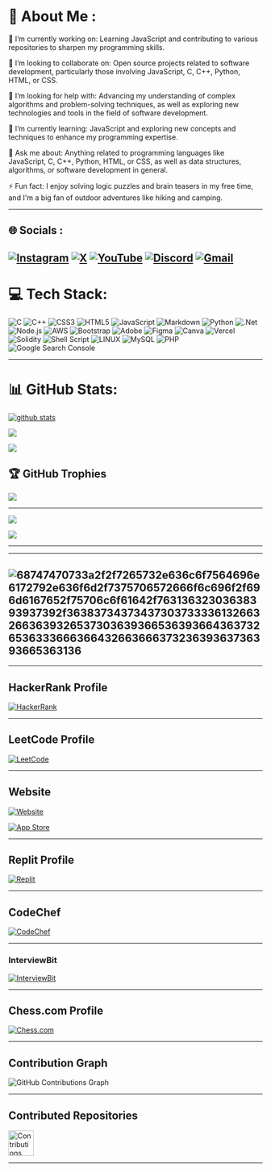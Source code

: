 

# 💫 About Me :


🔭 I’m currently working on: Learning JavaScript and contributing to various repositories to sharpen my programming skills.

👯 I’m looking to collaborate on: Open source projects related to software development, particularly those involving JavaScript, C, C++, Python, HTML, or CSS.

🤝 I’m looking for help with: Advancing my understanding of complex algorithms and problem-solving techniques, as well as exploring new technologies and tools in the field of software development.

🌱 I’m currently learning: JavaScript and exploring new concepts and techniques to enhance my programming expertise.

💬 Ask me about: Anything related to programming languages like JavaScript, C, C++, Python, HTML, or CSS, as well as data structures, algorithms, or software development in general.

⚡ Fun fact: I enjoy solving logic puzzles and brain teasers in my free time, and I'm a big fan of outdoor adventures like hiking and camping.

---

## 🌐 Socials :
[![Instagram](https://img.shields.io/badge/Instagram-%23E4405F.svg?logo=Instagram&logoColor=white)](https://instagram.com/_patilyashh) [![X](https://img.shields.io/badge/X-black.svg?logo=X&logoColor=white)](https://x.com/yashpatil_01) [![YouTube](https://img.shields.io/badge/YouTube-%23FF0000.svg?logo=YouTube&logoColor=white)](https://youtube.com/@i_am_yash_patil) [![Discord](https://img.shields.io/badge/Discord-%237289DA.svg?logo=discord&logoColor=white)](https://discord.com/invite/FwvNkwccqp)
[![Gmail](https://img.shields.io/badge/Gmail-D14836?logo=gmail&logoColor=white)](mailto:patilyasshh@gmail.com)
---

# 💻 Tech Stack:
![C](https://img.shields.io/badge/c-%2300599C.svg?style=for-the-badge&logo=c&logoColor=white) 
![C++](https://img.shields.io/badge/c++-%2300599C.svg?style=for-the-badge&logo=c%2B%2B&logoColor=white) 
![CSS3](https://img.shields.io/badge/css3-%231572B6.svg?style=for-the-badge&logo=css3&logoColor=white) 
![HTML5](https://img.shields.io/badge/html5-%23E34F26.svg?style=for-the-badge&logo=html5&logoColor=white) 
![JavaScript](https://img.shields.io/badge/javascript-%23323330.svg?style=for-the-badge&logo=javascript&logoColor=%23F7DF1E) 
![Markdown](https://img.shields.io/badge/markdown-%23000000.svg?style=for-the-badge&logo=markdown&logoColor=white) 
![Python](https://img.shields.io/badge/python-3670A0?style=for-the-badge&logo=python&logoColor=ffdd54) 
![.Net](https://img.shields.io/badge/.NET-512BD4?style=for-the-badge&logo=dotnet&logoColor=white) 
![Node.js](https://img.shields.io/badge/Node.js-339933?style=for-the-badge&logo=nodedotjs&logoColor=white) 
![AWS](https://img.shields.io/badge/Amazon%20AWS-232F3E?style=for-the-badge&logo=amazonaws&logoColor=white) 
![Bootstrap](https://img.shields.io/badge/bootstrap-%23563D7C.svg?style=for-the-badge&logo=bootstrap&logoColor=white) 
![Adobe](https://img.shields.io/badge/adobe-%23FF0000.svg?style=for-the-badge&logo=adobe&logoColor=white) 
![Figma](https://img.shields.io/badge/figma-%23F24E1E.svg?style=for-the-badge&logo=figma&logoColor=white) 
![Canva](https://img.shields.io/badge/Canva-%2300C4CC.svg?style=for-the-badge&logo=Canva&logoColor=white) 
![Vercel](https://img.shields.io/badge/vercel-%23000000.svg?style=for-the-badge&logo=vercel&logoColor=white) 
![Solidity](https://img.shields.io/badge/Solidity-%23363636.svg?style=for-the-badge&logo=solidity&logoColor=white) 
![Shell Script](https://img.shields.io/badge/shell_script-%23121011.svg?style=for-the-badge&logo=gnu-bash&logoColor=white) 
![LINUX](https://img.shields.io/badge/Linux-FCC624?style=for-the-badge&logo=linux&logoColor=black) 
![MySQL](https://img.shields.io/badge/mysql-%2300f.svg?style=for-the-badge&logo=mysql&logoColor=white) 
![PHP](https://img.shields.io/badge/php-%23777BB4.svg?style=for-the-badge&logo=php&logoColor=white)
![Google Search Console](https://img.shields.io/badge/Google_Search_Console-%23FF6F00.svg?style=for-the-badge&logo=google&logoColor=white)

---

# 📊 GitHub Stats:
[![github stats](https://bad-apple-github-readme.vercel.app/api?username=PATILYASHH&show_icons=true&count_private=true&line_height=20&icon_color=00b3ff&theme=blue-green&title_color=00b3ff)](#)

![](https://github-readme-streak-stats.herokuapp.com/?user=Patilyashh&theme=tokyonight&hide_border=false)<br/>

![](https://github-readme-stats.vercel.app/api/top-langs/?username=PATILYASHH&theme=dark&hide_border=false&include_all_commits=false&count_private=false&layout=compact)


## 🏆 GitHub Trophies
![](https://github-profile-trophy.vercel.app/?username=Patilyashh&theme=discord&no-frame=false&no-bg=false&margin-w=4)

---
[![](https://visitcount.itsvg.in/api?id=Patilyashh&icon=0&color=0)](https://visitcount.itsvg.in)

<!-- Proudly created with GPRM ( https://gprm.itsvg.in ) -->


![](https://github-contributor-stats.vercel.app/api?username=PATILYASHH&limit=5&theme=tokyonight&combine_all_yearly_contributions=true)

---
---
![68747470733a2f2f7265732e636c6f7564696e6172792e636f6d2f7375706572666f6c696f2f696d6167652f75706c6f61642f76313632303638393937392f363837343734373037333361326632663639326537303639366536393664363732653633366636643266366637323639363736393665363136](https://user-images.githubusercontent.com/58959408/232639433-cb0aea21-66f0-4508-a771-85e2089c5a87.gif)
---
---
## HackerRank Profile
[![HackerRank](https://img.shields.io/badge/HackerRank-%23239120.svg?style=for-the-badge&logo=HackerRank&logoColor=white)](https://www.hackerrank.com/profile/patilyashh)

---
## LeetCode Profile
[![LeetCode](https://img.shields.io/badge/LeetCode-%23FFA116.svg?style=for-the-badge&logo=LeetCode&logoColor=white)](https://leetcode.com/PATILYASHH)

---

## Website
[![Website](https://img.shields.io/badge/Website-%23000000.svg?style=for-the-badge&logo=Google%20Chrome&logoColor=white)](https://patilyash.vercel.app)

[![App Store](https://img.shields.io/badge/Website-%23000000.svg?style=for-the-badge&logo=Google%20Chrome&logoColor=white)](https://patilyash.vercel.app)

---
## Replit Profile
[![Replit](https://img.shields.io/badge/Replit-%230D101E.svg?style=for-the-badge&logo=replit&logoColor=white)](https://replit.com/@yash0305)

---
## CodeChef
[![CodeChef](https://img.shields.io/badge/CodeChef-%235B4638.svg?style=for-the-badge&logo=CodeChef&logoColor=white)](https://www.codechef.com/users/patilyashh)

---
### InterviewBit
[![InterviewBit](https://img.shields.io/badge/InterviewBit-%23325F80.svg?style=for-the-badge&logo=InterviewBit&logoColor=white)](https://www.interviewbit.com/profile/patilyashh)

---
## Chess.com Profile
[![Chess.com](https://img.shields.io/badge/Chess.com-%23009ACD.svg?style=for-the-badge&logo=chess.com&logoColor=white)](https://www.chess.com/member/patilyashh)

---
## Contribution Graph 
![GitHub Contributions Graph](https://ghchart.rshah.org/0066ff/patilyashh)

---


## Contributed Repositories

<a href="https://github.com/PATILYASHH/PATILYASHH/blob/main/CONTRIBUTION.md">
  <img src="https://github.githubassets.com/images/modules/logos_page/GitHub-Mark.png" alt="Contributions" width="50" height="50">
</a>

---